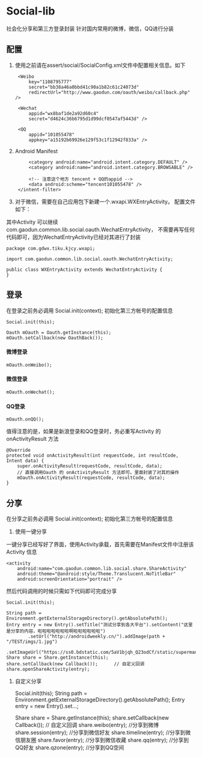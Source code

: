 # Social-lib
社会化分享和第三方登录封装 针对国内常用的微博，微信，QQ进行分装

## 配置
1. 使用之前请在assert/social/SocialConfig.xml文件中配置相关信息。如下

	<?xml version="1.0" encoding="utf-8"?>
	<Social>
	    
	    <Weibo 
	        key="1108795777"
	        secret="bb38a46a0bbd41c90a1b82c61c24073d"
	        redirectUrl="http://www.gaodun.com/oauth/weibo/callback.php" />
	    
	    <Wechat
	        appid="wx8baf1de2a92d60c4"
	        secret="d4624c36b6795d1d99dcf0547af5443d" />
	    
	    <QQ
	        appid="101055478"
	        appkey="a15192b69926e129f53c1f12942f833a" />
	    
	</Social>

1. Android Manifest 

	<!-- 如果您打算使用一键分享功能，请将该Activity添加到配置文件中 -->
	<activity
	    android:name="com.gaodun.common.lib.social.share.ShareActivity"
	    android:theme="@android:style/Theme.Translucent.NoTitleBar"
	    android:screenOrientation="portrait" />

	<!-- 以下是第三方平台必须的Activity -->
	<activity
	    android:name="com.sina.weibo.sdk.component.WeiboSdkBrowser"
	    android:configChanges="keyboardHidden|orientation"
	    android:exported="false"
	    android:windowSoftInputMode="adjustResize" />
	<activity
	    android:name="com.tencent.connect.common.AssistActivity"
	    android:configChanges="orientation|keyboardHidden"
	    android:screenOrientation="behind"
	    android:theme="@android:style/Theme.Translucent.NoTitleBar" />
	<activity
	    android:name="com.tencent.tauth.AuthActivity"
	    android:launchMode="singleTask"
	    android:noHistory="true" >
	    <intent-filter>
	        <action android:name="android.intent.action.VIEW" />
	
	        <category android:name="android.intent.category.DEFAULT" />
	        <category android:name="android.intent.category.BROWSABLE" />
	
			<!-- 注意这个地方 tencent + QQ的appid -->
	        <data android:scheme="tencent101055478" />
	    </intent-filter>
	</activity>

1. 对于微信，需要在自己应用包下新建一个.wxapi.WXEntryActivity。 配置文件如下：

	<activity
		android:name="com.gdwx.tiku.kjcy.wxapi.WXEntryActivity"
		android:exported="true"
		android:launchMode="singleTask"
		android:screenOrientation="portrait"
		android:theme="@android:style/Theme.Translucent.NoTitleBar" />

其中Activity 可以继续 com.gaodun.common.lib.social.oauth.WechatEntryActivity， 不需要再写任何代码即可，因为WechatEntryActivity已经对其进行了封装

	package com.gdwx.tiku.kjcy.wxapi;
	
	import com.gaodun.common.lib.social.oauth.WechatEntryActivity;

	public class WXEntryActivity extends WechatEntryActivity {
	}

## 登录

在登录之前务必调用  Social.init(context); 初始化第三方帐号的配置信息

	Social.init(this);
	
	Oauth mOauth = Oauth.getInstance(this);
	mOauth.setCallback(new OauthBack());
	
#### 微博登录

	mOauth.onWeibo();
	
#### 微信登录

	mOauth.onWechat();

#### QQ登录

	mOauth.onQQ();

值得注意的是，如果是新浪登录和QQ登录时，务必重写Activity 的 onActivityResult 方法

	@Override
	protected void onActivityResult(int requestCode, int resultCode, Intent data) {
		super.onActivityResult(requestCode, resultCode, data);
		// 直接调用Oauth 的 onActivityResult 方法即可。里面封装了对其的操作
		mOauth.onActivityResult(requestCode, resultCode, data);
	}

## 分享

在分享之前务必调用  Social.init(context); 初始化第三方帐号的配置信息

1. 使用一键分享

一键分享已经写好了界面，使用Activity承载，首先需要在Manifest文件中注册该Activity 信息

	<activity
	    android:name="com.gaodun.common.lib.social.share.ShareActivity"
	    android:theme="@android:style/Theme.Translucent.NoTitleBar"
	    android:screenOrientation="portrait" />

然后代码调用的时候只需如下代码即可完成分享

	Social.init(this);
	
	String path = Environment.getExternalStorageDirectory().getAbsolutePath();
	Entry entry = new Entry().setTitle("测试分享到各大平台").setContent("这里是分享的内容，啦啦啦啦啦啦啦啊啦啦啦啦啦啦")
			.setUrl("http://androidweekly.cn/").addImage(path + "/TEST/imgs/1.jpg")
			.setImageUrl("https://ss0.bdstatic.com/5aV1bjqh_Q23odCf/static/superman/img/logo/bd_logo1_31bdc765.png");
	Share share = Share.getInstance(this);
	share.setCallback(new Callback());		// 自定义回调
	share.openShareActivity(entry);


1. 自定义分享

	Social.init(this);
	String path = Environment.getExternalStorageDirectory().getAbsolutePath();
	Entry entry = new Entry().set...;
	
	Share share = Share.getInstance(this);
	share.setCallback(new Callback());	// 自定义回调
	share.weibo(entry);					//分享到微博
	share.session(entry);				//分享到微信好友
	share.timeline(entry);				//分享到微信朋友圈
	share.favor(entry);					//分享到微信收藏
	share.qq(entry);					//分享到QQ好友
	share.qzone(entry);					//分享到QQ空间
